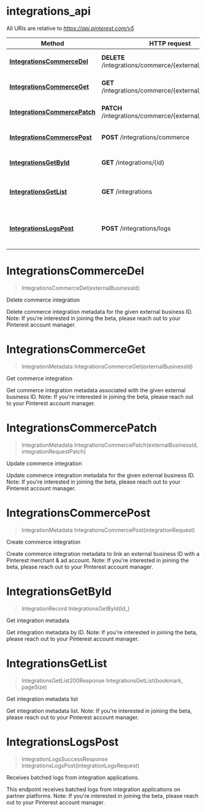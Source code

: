 # integrations_api

All URIs are relative to *https://api.pinterest.com/v5*

Method | HTTP request | Description
------------- | ------------- | -------------
[**IntegrationsCommerceDel**](integrations_api.md#IntegrationsCommerceDel) | **DELETE** /integrations/commerce/{external_business_id} | Delete commerce integration
[**IntegrationsCommerceGet**](integrations_api.md#IntegrationsCommerceGet) | **GET** /integrations/commerce/{external_business_id} | Get commerce integration
[**IntegrationsCommercePatch**](integrations_api.md#IntegrationsCommercePatch) | **PATCH** /integrations/commerce/{external_business_id} | Update commerce integration
[**IntegrationsCommercePost**](integrations_api.md#IntegrationsCommercePost) | **POST** /integrations/commerce | Create commerce integration
[**IntegrationsGetById**](integrations_api.md#IntegrationsGetById) | **GET** /integrations/{id} | Get integration metadata
[**IntegrationsGetList**](integrations_api.md#IntegrationsGetList) | **GET** /integrations | Get integration metadata list
[**IntegrationsLogsPost**](integrations_api.md#IntegrationsLogsPost) | **POST** /integrations/logs | Receives batched logs from integration applications.


<a name="IntegrationsCommerceDel"></a>
# **IntegrationsCommerceDel**
> IntegrationsCommerceDel(externalBusinessId)

Delete commerce integration

Delete commerce integration metadata for the given external business ID. Note: If you&#39;re interested in joining the beta, please reach out to your Pinterest account manager.
<a name="IntegrationsCommerceGet"></a>
# **IntegrationsCommerceGet**
> IntegrationMetadata IntegrationsCommerceGet(externalBusinessId)

Get commerce integration

Get commerce integration metadata associated with the given external business ID. Note: If you&#39;re interested in joining the beta, please reach out to your Pinterest account manager.
<a name="IntegrationsCommercePatch"></a>
# **IntegrationsCommercePatch**
> IntegrationMetadata IntegrationsCommercePatch(externalBusinessId, integrationRequestPatch)

Update commerce integration

Update commerce integration metadata for the given external business ID. Note: If you&#39;re interested in joining the beta, please reach out to your Pinterest account manager.
<a name="IntegrationsCommercePost"></a>
# **IntegrationsCommercePost**
> IntegrationMetadata IntegrationsCommercePost(integrationRequest)

Create commerce integration

Create commerce integration metadata to link an external business ID with a Pinterest merchant &amp; ad account. Note: If you&#39;re interested in joining the beta, please reach out to your Pinterest account manager.
<a name="IntegrationsGetById"></a>
# **IntegrationsGetById**
> IntegrationRecord IntegrationsGetById(Id_)

Get integration metadata

Get integration metadata by ID. Note: If you&#39;re interested in joining the beta, please reach out to your Pinterest account manager.
<a name="IntegrationsGetList"></a>
# **IntegrationsGetList**
> IntegrationsGetList200Response IntegrationsGetList(bookmark, pageSize)

Get integration metadata list

Get integration metadata list. Note: If you&#39;re interested in joining the beta, please reach out to your Pinterest account manager.
<a name="IntegrationsLogsPost"></a>
# **IntegrationsLogsPost**
> IntegrationLogsSuccessResponse IntegrationsLogsPost(integrationLogsRequest)

Receives batched logs from integration applications.

This endpoint receives batched logs from integration applications on partner platforms. Note: If you&#39;re interested in joining the beta, please reach out to your Pinterest account manager.
